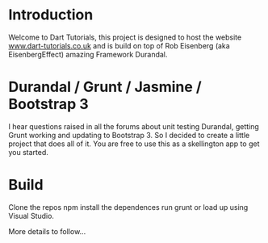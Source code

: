 ﻿# Introduction

Welcome to Dart Tutorials, this project is designed to host the website www.dart-tutorials.co.uk and is build on top of Rob Eisenberg (aka EisenbergEffect) amazing Framework Durandal.

 # Durandal / Grunt / Jasmine / Bootstrap 3

I hear questions raised in all the forums about unit testing Durandal, getting Grunt working and updating to Bootstrap 3. So I decided to create a little project that does all of it. You are free to use this as a skellington app to get you started.

   # Build

Clone the repos
npm install the dependences 
run grunt or load up using Visual Studio.

More details to follow...
